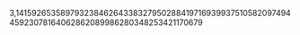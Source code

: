 3,1415926535897932384626433832795028841971693993751058209749445923078164062862089986280348253421170679
